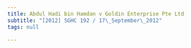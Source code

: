```yaml
---
title: Abdul Hadi bin Hamdan v Goldin Enterprise Pte Ltd
subtitle: "[2012] SGHC 192 / 17\_September\_2012"
tags: null

---
```


